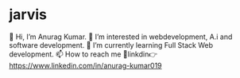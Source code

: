 # jarvis
👋 Hi, I’m Anurag Kumar.
👀 I’m interested in webdevelopment, A.i and software development.
🌱 I’m currently learning Full Stack Web development.
📫 How to reach me
🔗linkdin👉https://www.linkedin.com/in/anurag-kumar019
